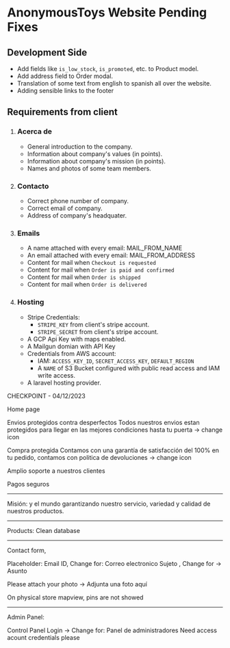 # AnonymousToys Website Pending Fixes

## Development Side

-   Add fields like `is_low_stock`, `is_promoted`, etc. to Product model.
-   Add address field to Order modal.
-   Translation of some text from english to spanish all over the website.
-   Adding sensible links to the footer

## Requirements from client

1. ### Acerca de
    - General introduction to the company.
    - Information about company's values (in points).
    - Information about company's mission (in points).
    - Names and photos of some team members.
1. ### Contacto
    - Correct phone number of company.
    - Correct email of company.
    - Address of company's headquater.
1. ### Emails
    - A name attached with every email: MAIL_FROM_NAME
    - An email attached with every email: MAIL_FROM_ADDRESS
    - Content for mail when `Checkout is requested`
    - Content for mail when `Order is paid and confirmed`
    - Content for mail when `Order is shipped`
    - Content for mail when `Order is delivered`
1. ### Hosting
    - Stripe Credentials:
        - `STRIPE_KEY` from client's stripe account.
        - `STRIPE_SECRET` from client's stripe account.
    - A GCP Api Key with maps enabled.
    - A Mailgun domian with API Key
    - Credentials from AWS account:
        - IAM: `ACCESS_KEY_ID`, `SECRET_ACCESS_KEY`, `DEFAULT_REGION`
        - A `NAME` of S3 Bucket configured with public read access and IAM write access.
    - A laravel hosting provider.


CHECKPOINT - 04/12/2023

Home page

Envios protegidos contra desperfectos
Todos nuestros envios estan protegidos para llegar en las mejores condiciones hasta tu puerta
-> change icon 

Compra protegida
Contamos con una garantía de satisfacción del 100% en tu pedido, contamos con politica de devoluciones
-> change icon

Amplio soporte a nuestros clientes


Pagos seguros


------------------------------------

Misión:
y el mundo garantizando nuestro servicio, variedad y calidad de nuestros productos.

----------------------------------
Products: Clean database


----------------------------------

Contact form, 

Placeholder: Email ID, Change for: Correo electronico
Sujeto , Change for -> Asunto

Please attach your photo -> Adjunta una foto aquí

On physical store mapview, pins are not showed

------------------------------------------------
Admin Panel:

Control Panel Login -> Change for: Panel de administradores
Need access acount credentials please
